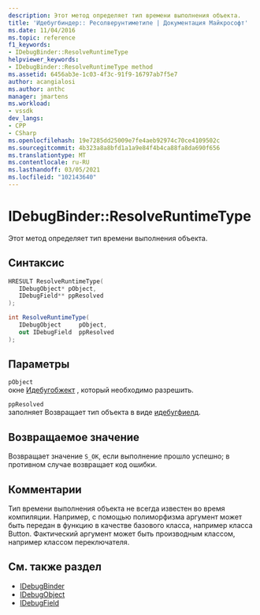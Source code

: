 ```yaml
---
description: Этот метод определяет тип времени выполнения объекта.
title: 'Идебугбиндер:: Ресолверунтиметипе | Документация Майкрософт'
ms.date: 11/04/2016
ms.topic: reference
f1_keywords:
- IDebugBinder::ResolveRuntimeType
helpviewer_keywords:
- IDebugBinder::ResolveRuntimeType method
ms.assetid: 6456ab3e-1c03-4f3c-91f9-16797ab7f5e7
author: acangialosi
ms.author: anthc
manager: jmartens
ms.workload:
- vssdk
dev_langs:
- CPP
- CSharp
ms.openlocfilehash: 19e7285dd25009e7fe4aeb92974c70ce4109502c
ms.sourcegitcommit: 4b323a8a8bfd1a1a9e84f4b4ca88fa8da690f656
ms.translationtype: MT
ms.contentlocale: ru-RU
ms.lasthandoff: 03/05/2021
ms.locfileid: "102143640"
---
```

# <a name="idebugbinderresolveruntimetype"></a>IDebugBinder::ResolveRuntimeType
Этот метод определяет тип времени выполнения объекта.

## <a name="syntax"></a>Синтаксис

```cpp
HRESULT ResolveRuntimeType( 
   IDebugObject* pObject,
   IDebugField** ppResolved
);
```

```csharp
int ResolveRuntimeType(
   IDebugObject     pObject,
   out IDebugField  ppResolved
);
```

## <a name="parameters"></a>Параметры
`pObject`\
окне [Идебугобжект](../../../extensibility/debugger/reference/idebugobject.md) , который необходимо разрешить.

`ppResolved`\
заполняет Возвращает тип объекта в виде [идебугфиелд](../../../extensibility/debugger/reference/idebugfield.md).

## <a name="return-value"></a>Возвращаемое значение
 Возвращает значение `S_OK`, если выполнение прошло успешно; в противном случае возвращает код ошибки.

## <a name="remarks"></a>Комментарии
 Тип времени выполнения объекта не всегда известен во время компиляции. Например, с помощью полиморфизма аргумент может быть передан в функцию в качестве базового класса, например класса Button. Фактический аргумент может быть производным классом, например классом переключателя.

## <a name="see-also"></a>См. также раздел
- [IDebugBinder](../../../extensibility/debugger/reference/idebugbinder.md)
- [IDebugObject](../../../extensibility/debugger/reference/idebugobject.md)
- [IDebugField](../../../extensibility/debugger/reference/idebugfield.md)
